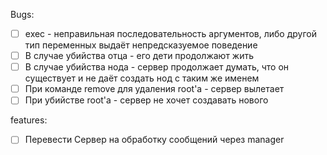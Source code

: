 Bugs:
* [ ] exec - неправильная последовательность аргументов, либо другой тип переменных выдаёт непредсказуемое поведение
* [ ] В случае убийства отца - его дети продолжают жить
* [ ] В случае убийства нода - сервер продолжает думать, что он существует и не даёт создать нод с таким же именем
* [ ] При команде remove для удаления root'a - сервер вылетает
* [ ] При убийстве root'a - сервер не хочет создавать нового

features:
* [ ] Перевести Сервер на обработку сообщений через manager


